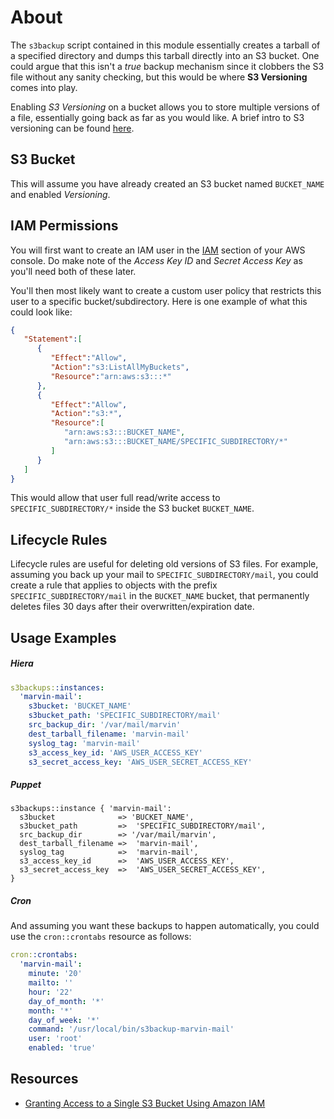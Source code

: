 # About

The `s3backup` script contained in this module essentially creates a tarball of
a specified directory and dumps this tarball directly into an S3 bucket. One
could argue that this isn't a *true* backup mechanism since it clobbers the S3
file without any sanity checking, but this would be where **S3 Versioning**
comes into play.

Enabling *S3 Versioning* on a bucket allows you to store multiple versions of a
file, essentially going back as far as you would like. A brief intro to S3
versioning can be found [here][s3intro].

[s3intro]: https://aws.amazon.com/about-aws/whats-new/2010/02/08/versioning-feature-for-amazon-s3-now-available

## S3 Bucket

This will assume you have already created an S3 bucket named `BUCKET_NAME` and
enabled *Versioning*.

## IAM Permissions

You will first want to create an IAM user in the
[IAM](https://console.aws.amazon.com/iam) section of your AWS console. Do make
note of the *Access Key ID* and *Secret Access Key* as you'll need both of
these later.

You'll then most likely want to create a custom user policy that restricts this
user to a specific bucket/subdirectory. Here is one example of what this could
look like:

```json
{
   "Statement":[
      {
         "Effect":"Allow",
         "Action":"s3:ListAllMyBuckets",
         "Resource":"arn:aws:s3:::*"
      },
      {
         "Effect":"Allow",
         "Action":"s3:*",
         "Resource":[
            "arn:aws:s3:::BUCKET_NAME",
            "arn:aws:s3:::BUCKET_NAME/SPECIFIC_SUBDIRECTORY/*"
         ]
      }
   ]
}
```

This would allow that user full read/write access to `SPECIFIC_SUBDIRECTORY/*`
inside the S3 bucket `BUCKET_NAME`.

## Lifecycle Rules

Lifecycle rules are useful for deleting old versions of S3 files. For example,
assuming you back up your mail to `SPECIFIC_SUBDIRECTORY/mail`, you could
create a rule that applies to objects with the prefix
`SPECIFIC_SUBDIRECTORY/mail` in the `BUCKET_NAME` bucket, that permanently
deletes files 30 days after their overwritten/expiration date.

## Usage Examples

##### Hiera
```yaml
s3backups::instances:
  'marvin-mail':
    s3bucket: 'BUCKET_NAME'
    s3bucket_path: 'SPECIFIC_SUBDIRECTORY/mail'
    src_backup_dir: '/var/mail/marvin'
    dest_tarball_filename: 'marvin-mail'
    syslog_tag: 'marvin-mail'
    s3_access_key_id: 'AWS_USER_ACCESS_KEY'
    s3_secret_access_key: 'AWS_USER_SECRET_ACCESS_KEY'
```

##### Puppet
```puppet
s3backups::instance { 'marvin-mail':
  s3bucket              => 'BUCKET_NAME',
  s3bucket_path         =>  'SPECIFIC_SUBDIRECTORY/mail',
  src_backup_dir        => '/var/mail/marvin',
  dest_tarball_filename =>  'marvin-mail',
  syslog_tag            =>  'marvin-mail',
  s3_access_key_id      =>  'AWS_USER_ACCESS_KEY',
  s3_secret_access_key  =>  'AWS_USER_SECRET_ACCESS_KEY',
}
```

##### Cron

And assuming you want these backups to happen automatically, you could use the
`cron::crontabs` resource as follows:

```yaml
cron::crontabs:
  'marvin-mail':
    minute: '20'
    mailto: ''
    hour: '22'
    day_of_month: '*'
    month: '*'
    day_of_week: '*'
    command: '/usr/local/bin/s3backup-marvin-mail'
    user: 'root'
    enabled: 'true'
```

## Resources

- [Granting Access to a Single S3 Bucket Using Amazon IAM](http://mikeferrier.com/2011/10/27/granting-access-to-a-single-s3-bucket-using-amazon-iam)
